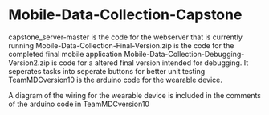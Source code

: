 # Mobile-Data-Collection-Capstone

capstone_server-master is the code for the webserver that is currently running
Mobile-Data-Collection-Final-Version.zip is the code for the completed final mobile application
Mobile-Data-Collection-Debugging-Version2.zip is code for a altered final version intended for debugging. It seperates tasks into seperate buttons for better unit testing
TeamMDCversion10 is the arduino code for the wearable device. 

A diagram of the wiring for the wearable device is included in the comments of the arduino code in TeamMDCversion10
